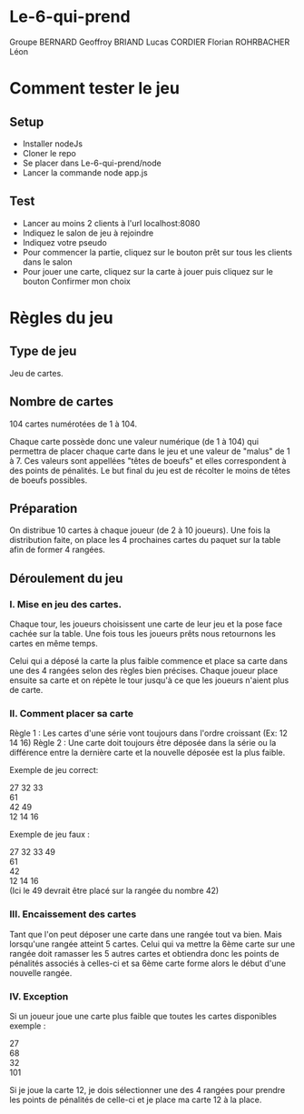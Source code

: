 # Le-6-qui-prend
Groupe BERNARD Geoffroy BRIAND Lucas CORDIER Florian ROHRBACHER Léon

# Comment tester le jeu

## Setup
  + Installer nodeJs 
  + Cloner le repo
  + Se placer dans Le-6-qui-prend/node
  + Lancer la commande node app.js
  
## Test
  + Lancer au moins 2 clients à l'url localhost:8080
  + Indiquez le salon de jeu à rejoindre 
  + Indiquez votre pseudo
  + Pour commencer la partie, cliquez sur le bouton prêt sur tous les clients dans le salon
  + Pour jouer une carte, cliquez sur la carte à jouer puis cliquez sur le bouton Confirmer mon choix

# Règles du jeu

## Type de jeu
Jeu de cartes.


## Nombre de cartes

104 cartes numérotées de 1 à 104.

Chaque carte possède donc une valeur numérique (de 1 à 104) qui permettra de placer chaque carte dans le jeu et une valeur de "malus" de 1 à 7. Ces valeurs sont appellées "têtes de boeufs" et elles correspondent à des points de pénalités. Le but final du jeu est de récolter le moins de têtes de boeufs possibles.

## Préparation

On distribue 10 cartes à chaque joueur (de 2 à 10 joueurs). Une fois la distribution faite, on place les 4 prochaines cartes du paquet sur la table afin de former 4 rangées.

## Déroulement du jeu

### I. Mise en jeu des cartes.

Chaque tour, les joueurs choisissent une carte de leur jeu et la pose face cachée sur la table. Une fois tous les joueurs prêts nous retournons les cartes en même temps.

Celui qui a déposé la carte la plus faible commence et place sa carte dans une des 4 rangées selon des règles bien précises. Chaque joueur place ensuite sa carte et on répète le tour jusqu'à ce que les joueurs n'aient plus de carte.


### II. Comment placer sa carte

Règle 1 : Les cartes d'une série vont toujours dans l'ordre croissant (Ex: 12 14 16)
Règle 2 : Une carte doit toujours être déposée dans la série ou la différence entre la dernière carte et la nouvelle déposée est la plus faible.


Exemple de jeu correct: 


27  32  33  </br>
61 </br>
42  49 </br>
12  14  16 </br>


Exemple de jeu faux : 

27  32  33  49 </br>
61   </br>
42 </br>
12  14  16 </br>
(Ici le 49 devrait être placé sur la rangée du nombre 42)


### III. Encaissement des cartes

Tant que l'on peut déposer une carte dans une rangée tout va bien. 
Mais lorsqu'une rangée atteint 5 cartes. Celui qui va mettre la 6ème carte sur une rangée doit ramasser les 5 autres cartes et obtiendra donc les points de pénalités associés à celles-ci et sa 6ème carte forme alors le début d'une nouvelle rangée.


### IV. Exception

Si un joueur joue une carte plus faible que toutes les cartes disponibles exemple :

27 </br>
68 </br>
32 </br>
101 </br>

Si je joue la carte 12, je dois sélectionner une des 4 rangées pour prendre les points de pénalités de celle-ci et je place ma carte 12 à la place.
